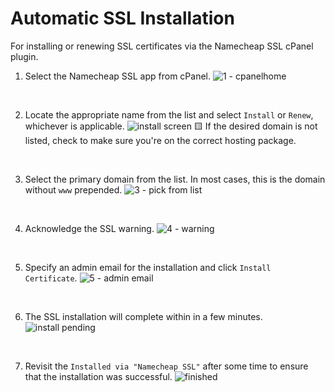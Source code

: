 # Automatic SSL Installation
For installing or renewing SSL certificates via the Namecheap SSL cPanel plugin.

1. Select the Namecheap SSL app from cPanel.
![1 - cpanelhome](https://user-images.githubusercontent.com/6568643/206921495-a3569be5-76ab-4cd2-9800-a6628972c6af.png)  
<br>

2. Locate the appropriate name from the list and select `Install` or `Renew`, whichever is applicable.
![install screen](https://user-images.githubusercontent.com/6568643/206922392-8a58a234-9b20-4cd7-a47c-a113ea1665f2.png)
🟨 If the desired domain is not listed, check to make sure you're on the correct hosting package. 
<br>

3. Select the primary domain from the list. In most cases, this is the domain without `www` prepended.
![3 - pick from list](https://user-images.githubusercontent.com/6568643/206922432-2df47a59-e5ee-4161-afee-33ec4570d5b1.png)
<br>

4. Acknowledge the SSL warning. 
![4 - warning](https://user-images.githubusercontent.com/6568643/206921548-61953387-be17-489a-ac18-d967f8b69b7f.png)
<br>

5. Specify an admin email for the installation and click `Install Certificate`.
![5 - admin email](https://user-images.githubusercontent.com/6568643/206921550-18a84365-da7b-4cff-ac45-8fad1c44139c.png)
<br>

6. The SSL installation will complete within in a few minutes.
![install pending](https://user-images.githubusercontent.com/6568643/206922353-9d6a49f8-2476-4b66-b97d-1ab57addd480.png)
<br>

7. Revisit the `Installed via "Namecheap SSL"` after some time to ensure that the installation was successful.
![finished](https://user-images.githubusercontent.com/6568643/206922579-5ffbac94-2061-4b19-b469-338a88221de4.png)
<br>
